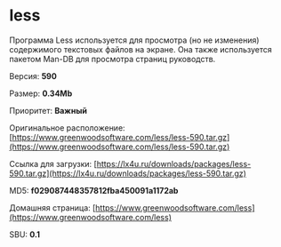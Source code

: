 # less

Программа Less используется для просмотра (но не изменения) содержимого текстовых файлов на экране. Она также используется пакетом Man-DB для просмотра страниц руководств.

Версия: **590**

Размер: **0.34Mb**

Приоритет: **Важный**

Оригинальное расположение: [https://www.greenwoodsoftware.com/less/less-590.tar.gz](https://www.greenwoodsoftware.com/less/less-590.tar.gz)

Ссылка для загрузки: [https://lx4u.ru/downloads/packages/less-590.tar.gz](https://lx4u.ru/downloads/packages/less-590.tar.gz)

MD5: **f029087448357812fba450091a1172ab**

Домашняя страница: [https://www.greenwoodsoftware.com/less](https://www.greenwoodsoftware.com/less)

SBU: **0.1**